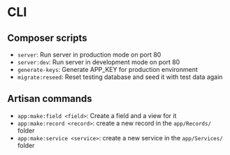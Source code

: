 # CLI
## Composer scripts
- `server`: Run server in production mode on port 80
- `server:dev`: Run server in development mode on port 80
- `generate-keys`: Generate APP_KEY for production environment
- `migrate:reseed`: Reset testing database and seed it with test data again

## Artisan commands
- `app:make:field <field>`: Create a field and a view for it
- `app:make:record <record>`: create a new record in the `app/Records/` folder
- `app:make:service <service>`: create a new service in the `app/Services/` folder

